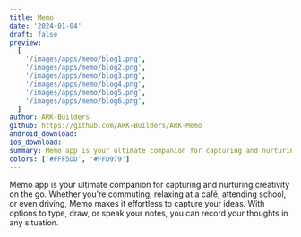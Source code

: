 ```yaml
---
title: Memo
date: '2024-01-04'
draft: false
preview:
  [
    '/images/apps/memo/blog1.png',
    '/images/apps/memo/blog2.png',
    '/images/apps/memo/blog3.png',
    '/images/apps/memo/blog4.png',
    '/images/apps/memo/blog5.png',
    '/images/apps/memo/blog6.png',
  ]
author: ARK-Builders
github: https://github.com/ARK-Builders/ARK-Memo
android_download:
ios_download:
summary: Memo app is your ultimate companion for capturing and nurturing creativity on the go. Whether you're commuting, relaxing at a café, attending school, or even driving, Memo makes it effortless to capture your ideas. With options to type, draw, or speak your notes, you can record your thoughts in any situation.
colors: ['#FFF5DD', '#FFD979']
---
```


Memo app is your ultimate companion for capturing and nurturing creativity on the go. Whether you're commuting, relaxing at a café, attending school, or even driving, Memo makes it effortless to capture your ideas. With options to type, draw, or speak your notes, you can record your thoughts in any situation.
